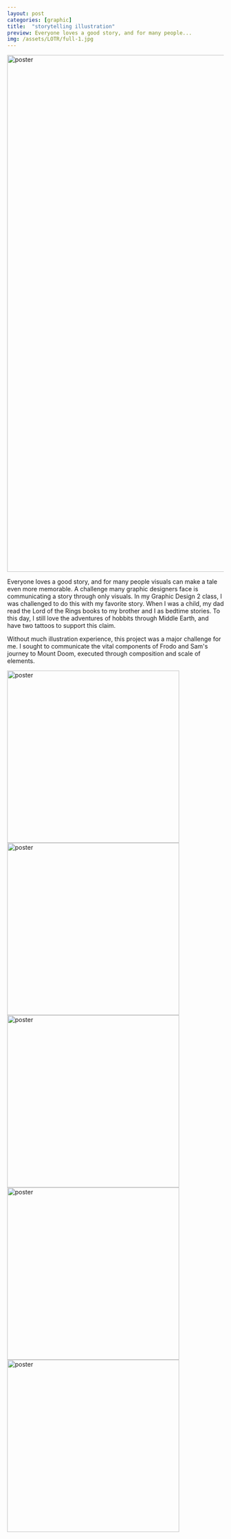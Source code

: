 ```yaml
---
layout: post
categories: [graphic]
title:  "storytelling illustration"
preview: Everyone loves a good story, and for many people...
img: /assets/LOTR/full-1.jpg
---
```


<img src="/assets/LOTR/full-1.jpg" alt="poster" width="1200"/>

Everyone loves a good story, and for many people visuals can make a tale even more memorable. A challenge many graphic designers face is communicating a story through only visuals. In my Graphic Design 2 class, I was challenged to do this with my favorite story. When I was a child, my dad read the Lord of the Rings books to my brother and I as bedtime stories. To this day, I still love the adventures of hobbits through Middle Earth, and have two tattoos to support this claim. 

Without much illustration experience, this project was a major challenge for me. I sought to communicate the vital components of Frodo and Sam's journey to Mount Doom, executed through composition and scale of elements.

<img src="/assets/LOTR/full-2.jpg" alt="poster" width="400"/>
<img src="/assets/LOTR/mid.jpg" alt="poster" width="400"/>
<img src="/assets/LOTR/detail-1.jpg" alt="poster" width="400"/>
<img src="/assets/LOTR/detail-2.jpg" alt="poster" width="400"/>
<img src="/assets/LOTR/detail-3.jpg" alt="poster" width="400"/>